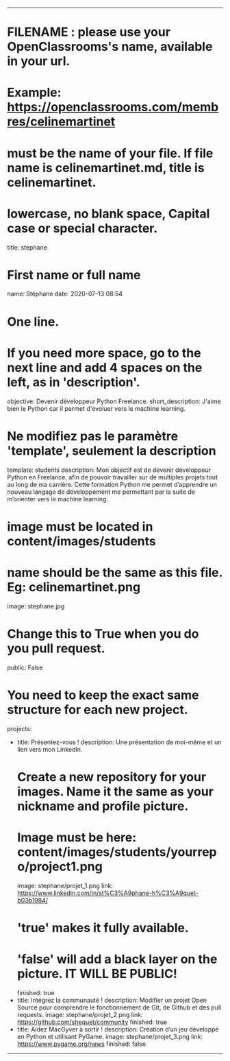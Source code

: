 ---

# FILENAME : please use your OpenClassrooms's name, available in your url.
# Example: https://openclassrooms.com/membres/celinemartinet
# must be the name of your file. If file name is celinemartinet.md, title is celinemartinet.
# lowercase, no blank space, Capital case or special character.
title: stephane

# First name or full name
name: Stéphane
date: 2020-07-13 08:54

# One line.
# If you need more space, go to the next line and add 4 spaces on the left, as in 'description'.
objective: Devenir développeur Python Freelance.
short_description: J'aime bien le Python car il permet d'évoluer vers le machine learning.

# Ne modifiez pas le paramètre 'template', seulement la description
template: students
description:
    Mon objectif est de devenir développeur Python en Freelance, afin de pouvoir
    travailler sur de multiples projets tout au long de ma carrière.
    Cette formation Python me permet d’apprendre un nouveau langage de développement
    me permettant par la suite de m’orienter vers le machine learning.

# image must be located in content/images/students
# name should be the same as this file. Eg: celinemartinet.png
image: stephane.jpg

# Change this to True when you do you pull request.
public: False

# You need to keep the exact same structure for each new project.
projects:
  - title: Présentez-vous !
    description: Une présentation de moi-même et un lien vers mon LinkedIn.
    # Create a new repository for your images. Name it the same as your nickname and profile picture.
    # Image must be here: content/images/students/yourrepo/project1.png
    image: stephane/projet_1.png
    link: https://www.linkedin.com/in/st%C3%A9phane-h%C3%A9quet-b03b1984/
    # 'true' makes it fully available.
    # 'false' will add a black layer on the picture. IT WILL BE PUBLIC!
    finished: true
  - title: Intégrez la communauté !
    description: Modifier un projet Open Source pour comprendre le fonctionnement de Git, de Github et des pull requests. 
    image: stephane/projet_2.png
    link: https://github.com/shequet/community
    finished: true
  - title: Aidez MacGyver à sortir !
    description: Création d’un jeu développé en Python et utilisant PyGame.
    image: stephane/projet_3.png
    link: https://www.pygame.org/news
    finished: false
---